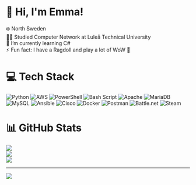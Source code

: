 # 👋 Hi, I'm Emma!
❄️ North Sweden <br>
👩‍🎓 Studied Computer Network at Luleå Technical University<br>
🌱 I’m currently learning C# <br>
⚡️ Fun fact: I have a Ragdoll and play a lot of WoW 🦁 <br>




# 💻 Tech Stack
![Python](https://img.shields.io/badge/python-3670A0?style=for-the-badge&logo=python&logoColor=ffdd54) ![AWS](https://img.shields.io/badge/AWS-%23FF9900.svg?style=for-the-badge&logo=amazon-aws&logoColor=white) ![PowerShell](https://img.shields.io/badge/PowerShell-%235391FE.svg?style=for-the-badge&logo=powershell&logoColor=white) ![Bash Script](https://img.shields.io/badge/bash_script-%23121011.svg?style=for-the-badge&logo=gnu-bash&logoColor=white) ![Apache](https://img.shields.io/badge/apache-%23D42029.svg?style=for-the-badge&logo=apache&logoColor=white) ![MariaDB](https://img.shields.io/badge/MariaDB-003545?style=for-the-badge&logo=mariadb&logoColor=white) ![MySQL](https://img.shields.io/badge/mysql-4479A1.svg?style=for-the-badge&logo=mysql&logoColor=white) ![Ansible](https://img.shields.io/badge/ansible-%231A1918.svg?style=for-the-badge&logo=ansible&logoColor=white) ![Cisco](https://img.shields.io/badge/cisco-%23049fd9.svg?style=for-the-badge&logo=cisco&logoColor=black) ![Docker](https://img.shields.io/badge/docker-%230db7ed.svg?style=for-the-badge&logo=docker&logoColor=white) ![Postman](https://img.shields.io/badge/Postman-FF6C37?style=for-the-badge&logo=postman&logoColor=white) ![Battle.net](https://img.shields.io/badge/battle.net-%2300AEFF.svg?style=for-the-badge&logo=battle.net&logoColor=white) ![Steam](https://img.shields.io/badge/steam-%23000000.svg?style=for-the-badge&logo=steam&logoColor=white)
# 📊 GitHub Stats
![](https://github-readme-stats.vercel.app/api?username=Knalltratts&theme=dark&hide_border=false&include_all_commits=false&count_private=false)<br/>
![](https://github-readme-streak-stats.herokuapp.com/?user=Knalltratts&theme=dark&hide_border=false)<br/>
![](https://github-readme-stats.vercel.app/api/top-langs/?username=Knalltratts&theme=dark&hide_border=false&include_all_commits=false&count_private=false&layout=compact)

---
[![](https://visitcount.itsvg.in/api?id=Knalltratts&icon=0&color=0)](https://visitcount.itsvg.in)

<!-- Proudly created with GPRM ( https://gprm.itsvg.in ) -->
